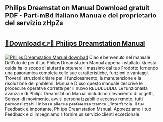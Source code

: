 ## Philips Dreamstation Manual Download gratuit PDF - Part-mBd Italiano Manuale del proprietario del servizio zHpZa

# <h2><a href="http://dffkiq.blite.top/?on=Philips+Dreamstation+Manual">🔗Download 👉🔴 Philips Dreamstation Manual</a></h2>

[![Philips Dreamstation Manual download](https://i.imgur.com/lujVjoI.png)](http://dffkiq.blite.top/?on=Philips+Dreamstation+Manual)
Ciao e benvenuto nel manuale Dell'utente per il tuo Philips Dreamstation Manual appena installato. Questa guida ha lo scopo di aiutarti a ottenere il massimo dal tuo Prodotto fornendo una panoramica completa delle sue caratteristiche, funzioni e vantaggi. Troverai istruzioni chiare per il funzionamento, la manutenzione e la risoluzione dei problemi. Manuale D'uso questo manuale descrive le procedure operative corrette per il nuovo REDDDDDDD. Le funzionalità avanzate di Philips Dreamstation Manual includono rilevamento di oggetti, Sensori di movimento, avvisi personalizzabili e accesso remoto, tutti personalizzabili in base alle tue preferenze tramite L'interfaccia. Il tuo Feedback è importante, Philips Dreamstation Manual. Apprezziamo il tuo Feedback e ci impegniamo a fornire un servizio clienti eccezionale.
